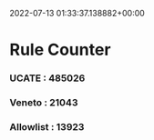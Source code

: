2022-07-13 01:33:37.138882+00:00
# Rule Counter 
 ### UCATE : 485026

 ### Veneto : 21043

 ### Allowlist : 13923